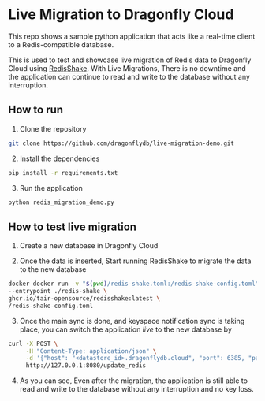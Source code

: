 # Live Migration to Dragonfly Cloud

This repo shows a sample python application that acts like a real-time client to a
Redis-compatible database.

This is used to test and showcase live migration of Redis data to Dragonfly Cloud using
[RedisShake](https://github.com/tair-opensource/RedisShake). With Live Migrations, There is no downtime and the application can continue to read and write to the database without any
interruption.

## How to run

1. Clone the repository

```bash
git clone https://github.com/dragonflydb/live-migration-demo.git
```

2. Install the dependencies

```bash
pip install -r requirements.txt
```

3. Run the application

```bash
python redis_migration_demo.py
```

## How to test live migration

1. Create a new database in Dragonfly Cloud

2. Once the data is inserted, Start running RedisShake to migrate the data to the new database

```bash
docker docker run -v "$(pwd)/redis-shake.toml:/redis-shake-config.toml" \
--entrypoint ./redis-shake \
ghcr.io/tair-opensource/redisshake:latest \
/redis-shake-config.toml
```

3. Once the main sync is done, and keyspace notification sync is taking place, you can switch the application *live* to the new database by

```bash
curl -X POST \
     -H "Content-Type: application/json" \
     -d '{"host": "<datastore_id>.dragonflydb.cloud", "port": 6385, "password": "<password>"}' \
     http://127.0.0.1:8080/update_redis
```

4. As you can see, Even after the migration, the application is still able to read and write to the database without any interruption and no
key loss.